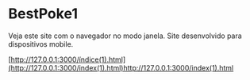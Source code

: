 # BestPoke1
Veja este site com o navegador no modo janela. Site desenvolvido para dispositivos mobile.

[http://127.0.0.1:3000/índice(1).html](http://127.0.0.1:3000/index(1).html)http://127.0.0.1:3000/index(1).html
